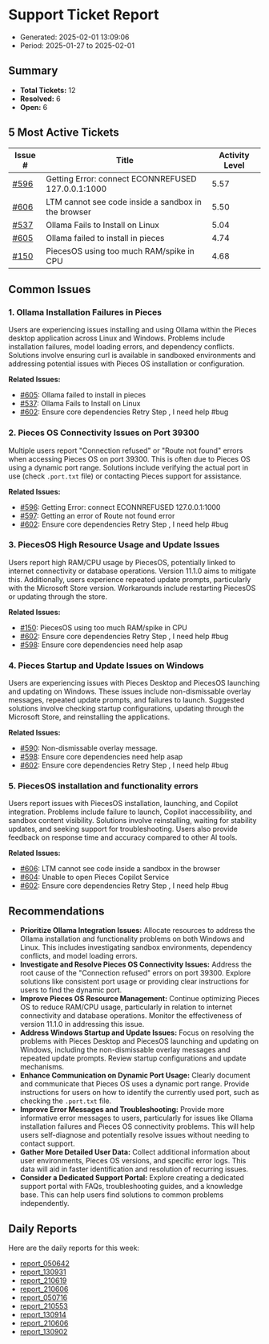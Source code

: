 # Support Ticket Report
- Generated: 2025-02-01 13:09:06
- Period: 2025-01-27 to 2025-02-01

## Summary
- **Total Tickets:** 12
- **Resolved:** 6
- **Open:** 6

## 5 Most Active Tickets
| Issue # | Title | Activity Level |
|---------|-------|----------------|
| [#596](https://github.com/pieces-app/support/issues/596) | Getting Error: connect ECONNREFUSED 127.0.0.1:1000 | 5.57 |
| [#606](https://github.com/pieces-app/support/issues/606) | LTM cannot see code inside a sandbox in the browser | 5.50 |
| [#537](https://github.com/pieces-app/support/issues/537) | Ollama Fails to Install on Linux | 5.04 |
| [#605](https://github.com/pieces-app/support/issues/605) | Ollama failed to install in pieces | 4.74 |
| [#150](https://github.com/pieces-app/support/issues/150) | PiecesOS using too much RAM/spike in CPU | 4.68 |

## Common Issues
### 1. Ollama Installation Failures in Pieces
Users are experiencing issues installing and using Ollama within the Pieces desktop application across Linux and Windows.  Problems include installation failures, model loading errors, and dependency conflicts.  Solutions involve ensuring curl is available in sandboxed environments and addressing potential issues with Pieces OS installation or configuration.

**Related Issues:**
- [#605](https://github.com/pieces-app/support/issues/605): Ollama failed to install in pieces
- [#537](https://github.com/pieces-app/support/issues/537): Ollama Fails to Install on Linux
- [#602](https://github.com/pieces-app/support/issues/602): Ensure core dependencies  Retry Step , I need help #bug

### 2. Pieces OS Connectivity Issues on Port 39300
Multiple users report "Connection refused" or "Route not found" errors when accessing Pieces OS on port 39300.  This is often due to Pieces OS using a dynamic port range. Solutions include verifying the actual port in use (check `.port.txt` file) or contacting Pieces support for assistance.

**Related Issues:**
- [#596](https://github.com/pieces-app/support/issues/596): Getting Error: connect ECONNREFUSED 127.0.0.1:1000
- [#597](https://github.com/pieces-app/support/issues/597): Getting an error of Route not found error
- [#602](https://github.com/pieces-app/support/issues/602): Ensure core dependencies  Retry Step , I need help #bug

### 3. PiecesOS High Resource Usage and Update Issues
Users report high RAM/CPU usage by PiecesOS, potentially linked to internet connectivity or database operations. Version 11.1.0 aims to mitigate this. Additionally, users experience repeated update prompts, particularly with the Microsoft Store version. Workarounds include restarting PiecesOS or updating through the store.

**Related Issues:**
- [#150](https://github.com/pieces-app/support/issues/150): PiecesOS using too much RAM/spike in CPU
- [#602](https://github.com/pieces-app/support/issues/602): Ensure core dependencies  Retry Step , I need help #bug
- [#598](https://github.com/pieces-app/support/issues/598): Ensure core dependencies need help asap

### 4. Pieces Startup and Update Issues on Windows
Users are experiencing issues with Pieces Desktop and PiecesOS launching and updating on Windows. These issues include non-dismissable overlay messages, repeated update prompts, and failures to launch. Suggested solutions involve checking startup configurations, updating through the Microsoft Store, and reinstalling the applications.

**Related Issues:**
- [#590](https://github.com/pieces-app/support/issues/590): Non-dismissable overlay message.
- [#598](https://github.com/pieces-app/support/issues/598): Ensure core dependencies need help asap
- [#602](https://github.com/pieces-app/support/issues/602): Ensure core dependencies  Retry Step , I need help #bug

### 5. PiecesOS installation and functionality errors
Users report issues with PiecesOS installation, launching, and Copilot integration. Problems include failure to launch, Copilot inaccessibility, and sandbox content visibility. Solutions involve reinstalling, waiting for stability updates, and seeking support for troubleshooting. Users also provide feedback on response time and accuracy compared to other AI tools.

**Related Issues:**
- [#606](https://github.com/pieces-app/support/issues/606): LTM cannot see code inside a sandbox in the browser
- [#604](https://github.com/pieces-app/support/issues/604): Unable to open Pieces Copilot Service
- [#602](https://github.com/pieces-app/support/issues/602): Ensure core dependencies  Retry Step , I need help #bug


## Recommendations
- **Prioritize Ollama Integration Issues:** Allocate resources to address the Ollama installation and functionality problems on both Windows and Linux. This includes investigating sandbox environments, dependency conflicts, and model loading errors.
- **Investigate and Resolve Pieces OS Connectivity Issues:** Address the root cause of the "Connection refused" errors on port 39300.  Explore solutions like consistent port usage or providing clear instructions for users to find the dynamic port.
- **Improve Pieces OS Resource Management:** Continue optimizing Pieces OS to reduce RAM/CPU usage, particularly in relation to internet connectivity and database operations. Monitor the effectiveness of version 11.1.0 in addressing this issue.
- **Address Windows Startup and Update Issues:** Focus on resolving the problems with Pieces Desktop and PiecesOS launching and updating on Windows, including the non-dismissable overlay messages and repeated update prompts. Review startup configurations and update mechanisms.
- **Enhance Communication on Dynamic Port Usage:** Clearly document and communicate that Pieces OS uses a dynamic port range. Provide instructions for users on how to identify the currently used port, such as checking the `.port.txt` file.
- **Improve Error Messages and Troubleshooting:** Provide more informative error messages to users, particularly for issues like Ollama installation failures and Pieces OS connectivity problems. This will help users self-diagnose and potentially resolve issues without needing to contact support.
- **Gather More Detailed User Data:** Collect additional information about user environments, Pieces OS versions, and specific error logs. This data will aid in faster identification and resolution of recurring issues.
- **Consider a Dedicated Support Portal:** Explore creating a dedicated support portal with FAQs, troubleshooting guides, and a knowledge base. This can help users find solutions to common problems independently.

## Daily Reports
Here are the daily reports for this week:

- [report_050642](daily/2025-01-28/report_050642.md)
- [report_130931](daily/2025-01-28/report_130931.md)
- [report_210619](daily/2025-01-28/report_210619.md)
- [report_210606](daily/2025-01-29/report_210606.md)
- [report_050716](daily/2025-01-30/report_050716.md)
- [report_210553](daily/2025-01-30/report_210553.md)
- [report_130914](daily/2025-01-30/report_130914.md)
- [report_210606](daily/2025-01-31/report_210606.md)
- [report_130902](daily/2025-01-31/report_130902.md)
